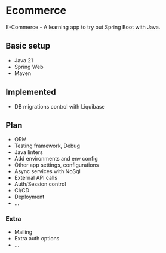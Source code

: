 # Ecommerce

E-Commerce - A learning app to try out Spring Boot with Java.

## Basic setup

* Java 21
* Spring Web
* Maven

## Implemented

* DB migrations control with Liquibase

## Plan

* ORM
* Testing framework, Debug
* Java linters
* Add environments and env config
* Other app settings, configurations
* Async services with NoSql
* External API calls
* Auth/Session control
* CI/CD
* Deployment
* ...

### Extra

* Mailing
* Extra auth options
* ...

